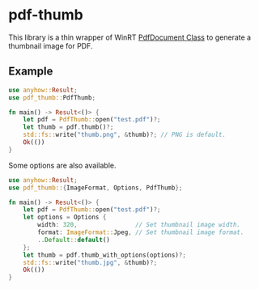 # pdf-thumb

This library is a thin wrapper of WinRT [PdfDocument Class](https://learn.microsoft.com/en-us/uwp/api/windows.data.pdf.pdfdocument?view=winrt-26100) to generate a thumbnail image for PDF.

## Example

```rust
use anyhow::Result;
use pdf_thumb::PdfThumb;

fn main() -> Result<()> {
    let pdf = PdfThumb::open("test.pdf")?;
    let thumb = pdf.thumb()?;
    std::fs::write("thumb.png", &thumb)?; // PNG is default.
    Ok(())
}
```

Some options are also available.

```rust
use anyhow::Result;
use pdf_thumb::{ImageFormat, Options, PdfThumb};

fn main() -> Result<()> {
    let pdf = PdfThumb::open("test.pdf")?;
    let options = Options {
        width: 320,                // Set thumbnail image width.
        format: ImageFormat::Jpeg, // Set thumbnail image format.
        ..Default::default()
    };
    let thumb = pdf.thumb_with_options(options)?;
    std::fs::write("thumb.jpg", &thumb)?;
    Ok(())
}
```
